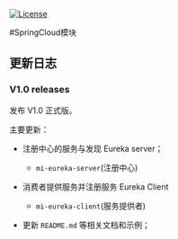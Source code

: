 [![License](https://img.shields.io/badge/license-MIT-blue.svg)](http://blog.csdn.net/fjnpysh)

#SpringCloud模块  

## 更新日志

### V1.0 releases

发布 V1.0 正式版。

主要更新：

- 注册中心的服务与发现 Eureka server；
   - `mi-eureka-server`(注册中心)

- 消费者提供服务并注册服务 Eureka Client

   - `mi-eureka-client`(服务提供者)
    
- 更新 `README.md` 等相关文档和示例；

